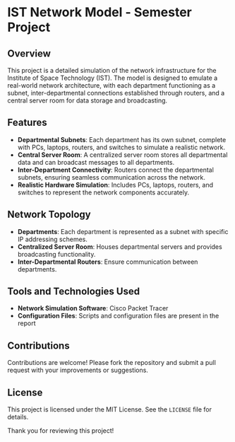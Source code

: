 # IST Network Model - Semester Project

## Overview
This project is a detailed simulation of the network infrastructure for the Institute of Space Technology (IST). The model is designed to emulate a real-world network architecture, with each department functioning as a subnet, inter-departmental connections established through routers, and a central server room for data storage and broadcasting.

## Features
- **Departmental Subnets**: Each department has its own subnet, complete with PCs, laptops, routers, and switches to simulate a realistic network.
- **Central Server Room**: A centralized server room stores all departmental data and can broadcast messages to all departments.
- **Inter-Department Connectivity**: Routers connect the departmental subnets, ensuring seamless communication across the network.
- **Realistic Hardware Simulation**: Includes PCs, laptops, routers, and switches to represent the network components accurately.

## Network Topology
- **Departments**: Each department is represented as a subnet with specific IP addressing schemes.
- **Centralized Server Room**: Houses departmental servers and provides broadcasting functionality.
- **Inter-Departmental Routers**: Ensure communication between departments.


## Tools and Technologies Used
- **Network Simulation Software**: Cisco Packet Tracer
- **Configuration Files**: Scripts and configuration files are present in the report


## Contributions
Contributions are welcome! Please fork the repository and submit a pull request with your improvements or suggestions.

## License
This project is licensed under the MIT License. See the `LICENSE` file for details.

Thank you for reviewing this project!

